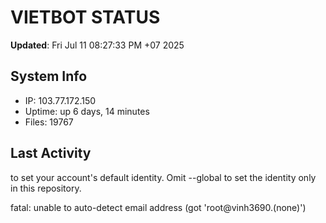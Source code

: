 # VIETBOT STATUS
**Updated**: Fri Jul 11 08:27:33 PM +07 2025

## System Info
- IP: 103.77.172.150
- Uptime: up 6 days, 14 minutes
- Files: 19767

## Last Activity

to set your account's default identity.
Omit --global to set the identity only in this repository.

fatal: unable to auto-detect email address (got 'root@vinh3690.(none)')
